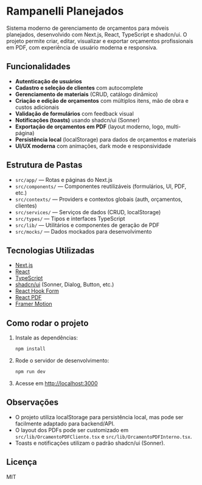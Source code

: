 # Rampanelli Planejados

Sistema moderno de gerenciamento de orçamentos para móveis planejados, desenvolvido com Next.js, React, TypeScript e shadcn/ui. O projeto permite criar, editar, visualizar e exportar orçamentos profissionais em PDF, com experiência de usuário moderna e responsiva.

## Funcionalidades

- **Autenticação de usuários**
- **Cadastro e seleção de clientes** com autocomplete
- **Gerenciamento de materiais** (CRUD, catálogo dinâmico)
- **Criação e edição de orçamentos** com múltiplos itens, mão de obra e custos adicionais
- **Validação de formulários** com feedback visual
- **Notificações (toasts)** usando shadcn/ui (Sonner)
- **Exportação de orçamentos em PDF** (layout moderno, logo, multi-página)
- **Persistência local** (localStorage) para dados de orçamentos e materiais
- **UI/UX moderna** com animações, dark mode e responsividade

## Estrutura de Pastas

- `src/app/` — Rotas e páginas do Next.js
- `src/components/` — Componentes reutilizáveis (formulários, UI, PDF, etc.)
- `src/contexts/` — Providers e contextos globais (auth, orçamentos, clientes)
- `src/services/` — Serviços de dados (CRUD, localStorage)
- `src/types/` — Tipos e interfaces TypeScript
- `src/lib/` — Utilitários e componentes de geração de PDF
- `src/mocks/` — Dados mockados para desenvolvimento

## Tecnologias Utilizadas

- [Next.js](https://nextjs.org/)
- [React](https://react.dev/)
- [TypeScript](https://www.typescriptlang.org/)
- [shadcn/ui](https://ui.shadcn.com/) (Sonner, Dialog, Button, etc.)
- [React Hook Form](https://react-hook-form.com/)
- [React PDF](https://react-pdf.org/)
- [Framer Motion](https://www.framer.com/motion/)

## Como rodar o projeto

1. Instale as dependências:
   ```bash
   npm install
   ```
2. Rode o servidor de desenvolvimento:
   ```bash
   npm run dev
   ```
3. Acesse em [http://localhost:3000](http://localhost:3000)

## Observações

- O projeto utiliza localStorage para persistência local, mas pode ser facilmente adaptado para backend/API.
- O layout dos PDFs pode ser customizado em `src/lib/OrcamentoPDFCliente.tsx` e `src/lib/OrcamentoPDFInterno.tsx`.
- Toasts e notificações utilizam o padrão shadcn/ui (Sonner).

## Licença

MIT
